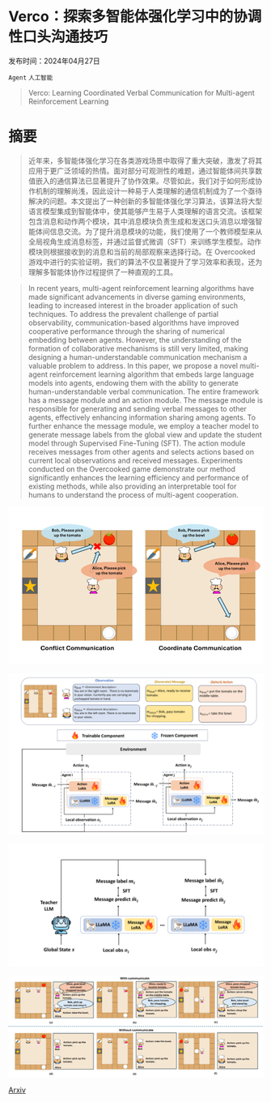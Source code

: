 # Verco：探索多智能体强化学习中的协调性口头沟通技巧

发布时间：2024年04月27日

`Agent` `人工智能`

> Verco: Learning Coordinated Verbal Communication for Multi-agent Reinforcement Learning

# 摘要

> 近年来，多智能体强化学习在各类游戏场景中取得了重大突破，激发了将其应用于更广泛领域的热情。面对部分可观测性的难题，通过智能体间共享数值嵌入的通信算法已显著提升了协作效果。尽管如此，我们对于如何形成协作机制的理解尚浅，因此设计一种易于人类理解的通信机制成为了一个亟待解决的问题。本文提出了一种创新的多智能体强化学习算法，该算法将大型语言模型集成到智能体中，使其能够产生易于人类理解的语言交流。该框架包含消息和动作两个模块，其中消息模块负责生成和发送口头消息以增强智能体间信息交流。为了提升消息模块的功能，我们使用了一个教师模型来从全局视角生成消息标签，并通过监督式微调（SFT）来训练学生模型。动作模块则根据接收到的消息和当前的局部观察来选择行动。在 Overcooked 游戏中进行的实验证明，我们的算法不仅显著提升了学习效率和表现，还为理解多智能体协作过程提供了一种直观的工具。

> In recent years, multi-agent reinforcement learning algorithms have made significant advancements in diverse gaming environments, leading to increased interest in the broader application of such techniques. To address the prevalent challenge of partial observability, communication-based algorithms have improved cooperative performance through the sharing of numerical embedding between agents. However, the understanding of the formation of collaborative mechanisms is still very limited, making designing a human-understandable communication mechanism a valuable problem to address. In this paper, we propose a novel multi-agent reinforcement learning algorithm that embeds large language models into agents, endowing them with the ability to generate human-understandable verbal communication. The entire framework has a message module and an action module. The message module is responsible for generating and sending verbal messages to other agents, effectively enhancing information sharing among agents. To further enhance the message module, we employ a teacher model to generate message labels from the global view and update the student model through Supervised Fine-Tuning (SFT). The action module receives messages from other agents and selects actions based on current local observations and received messages. Experiments conducted on the Overcooked game demonstrate our method significantly enhances the learning efficiency and performance of existing methods, while also providing an interpretable tool for humans to understand the process of multi-agent cooperation.

![Verco：探索多智能体强化学习中的协调性口头沟通技巧](../../../paper_images/2404.17780/x1.png)

![Verco：探索多智能体强化学习中的协调性口头沟通技巧](../../../paper_images/2404.17780/x2.png)

![Verco：探索多智能体强化学习中的协调性口头沟通技巧](../../../paper_images/2404.17780/x3.png)

![Verco：探索多智能体强化学习中的协调性口头沟通技巧](../../../paper_images/2404.17780/x4.png)

[Arxiv](https://arxiv.org/abs/2404.17780)
